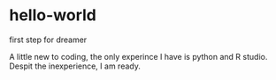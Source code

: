 # hello-world
first step for dreamer 

A little new to coding, the only experince I have is python and R studio. 
Despit the inexperience, I am ready. 
